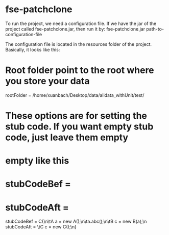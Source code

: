 # fse-patchclone
To run the project, we need a configuration file.
If we have the jar of the project called fse-patchclone.jar, then run it by:
fse-patchclone.jar path-to-configuration-file

The configuration file is located in the resources folder of the project. Basically,
it looks like this:

# Root folder point to the root where you store your data
rootFolder = /home/xuanbach/Desktop/data/alldata_withUnit/test/

# These options are for setting the stub code. If you want empty stub code, just leave them empty
# empty like this
# stubCodeBef =
# stubCodeAft =
stubCodeBef = C{\n\tA a = new A();\n\ta.abc();\n\tB c = new B(a);\n
stubCodeAft = \tC c = new C();\n}

